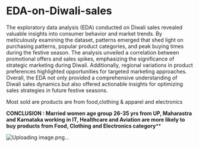 # EDA-on-Diwali-sales

The exploratory data analysis (EDA) conducted on Diwali sales revealed valuable insights into consumer behavior and market trends. By meticulously examining the dataset, patterns emerged that shed light on purchasing patterns, popular product categories, and peak buying times during the festive season. The analysis unveiled a correlation between promotional offers and sales spikes, emphasizing the significance of strategic marketing during Diwali. Additionally, regional variations in product preferences highlighted opportunities for targeted marketing approaches. Overall, the EDA not only provided a comprehensive understanding of Diwali sales dynamics but also offered actionable insights for optimizing sales strategies in future festive seasons.


Most sold are products are from food,clothing & apparel and electronics

**CONCLUSION : Married women age group 26-35 yrs from UP, Maharastra and Karnataka working in IT, Healthcare and Aviation are more likely to buy products from Food, Clothing and Electronics category****

![Uploading image.png…]()



